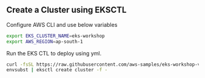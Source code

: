 ## Create a Cluster using EKSCTL

Configure AWS CLI and use below variables

```bash
export EKS_CLUSTER_NAME=eks-workshop
export AWS_REGION=ap-south-1
```

Run the EKS CTL to deploy using yml.

```bash
curl -fsSL https://raw.githubusercontent.com/aws-samples/eks-workshop-v2/main/cluster/eksctl/cluster.yaml | \
envsubst | eksctl create cluster -f -
```
